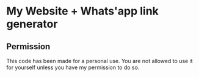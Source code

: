 # My Website + Whats'app link generator
## Permission
This code has been made for a personal use. You are not allowed to use it for yourself unless you have my permission to do so.
